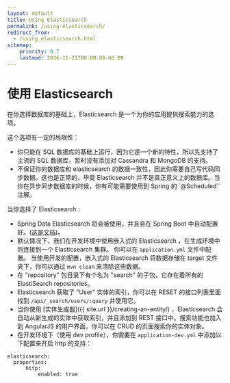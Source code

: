 ```yaml
---
layout: default
title: Using Elasticsearch
permalink: /using-elasticsearch/
redirect_from:
  - /using_elasticsearch.html
sitemap:
    priority: 0.7
    lastmod: 2016-11-21T00:00:00-00:00
---
```


# 使用 Elasticsearch

在你选择数据库的基础上，Elasticsearch 是一个为你的应用提供搜索能力的选项。

这个选项有一定的局限性：

*  你只能在 SQL 数据库的基础上运行，因为它是一个新的特性，所以先支持了主流的 SQL 数据库，暂时没有添加对 Cassandra 和 MongoDB 的支持。
*  不保证你的数据库和 elasticsearch 的数据一致性，因此你需要自己写代码同步数据。这也是正常的，毕竟 Elasticsearch 并不是真正意义上的数据库。当你在异步同步数据库的时候，你有可能需要使用到 Spring 的 `@Scheduled`` 注解。

当你选择了 Elasticsearch :

*   Spring Data Elasticsearch 将会被使用，并且会在 Spring Boot 中自动配置好。([这是文档](http://docs.spring.io/spring-boot/docs/current/reference/html/boot-features-nosql.html#boot-features-elasticsearch))。
*   默认情况下，我们在开发环境中使用嵌入式的 Elasticsearch ，在生成环境中则连接到一个 Elasticsearch 集群。 你可以在 `application.yml` 文件中配置。
    当使用开发的配置，嵌入式的 Elasticsearch 将数据存储在 target 文件夹下，你可以通过 `mvn clean` 来清除这些数据。
*   在 "repository" 包目录下有个名为 "search" 的子包，它存在着所有的 ElastiSearch repositories。
*   Elasticsearch 获取了 "User" 实体的索引，你可以在 RESET 的接口列表里面找到 `/api/_search/users/:query` 并使用它。
*   当你使用 [实体生成器]({{ site.url }}/creating-an-entity/) ，Elasticsearch 会自动从新生成的实体中获取索引，并且添加到 REST 接口中。搜索功能也加入到 AngularJS 的用户界面，你可以在 CRUD 的页面搜索你的实体对象。
*   在开发环境下（使用 dev profile），你需要在 `application-dev.yml` 中添加以下配置来开启 http 的支持：
```
elasticsearch:
  properties:
      http:
          enabled: true
```